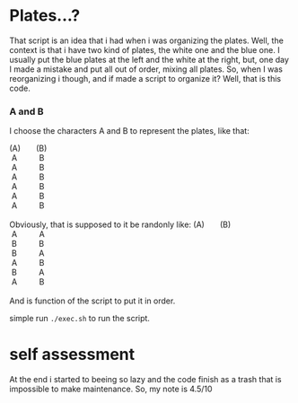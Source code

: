 # Plates...?

That script is an idea that i had when i was organizing the plates. Well, the context is that i have two kind of plates, the white one and the blue one. I usually put the blue plates at the left and the white at the right, but, one day I made a mistake and put all out of order, mixing all plates. So, when I was reorganizing i though, and if made a script to organize it? Well, that is this code.

### A and B
I choose the characters A and B to represent the 
plates, like that:

(A) &nbsp;&nbsp;&nbsp;&nbsp;&nbsp; (B)\
&nbsp;A &nbsp;&nbsp;&nbsp;&nbsp;&nbsp;&nbsp;&nbsp;&nbsp;&nbsp;B\
&nbsp;A &nbsp;&nbsp;&nbsp;&nbsp;&nbsp;&nbsp;&nbsp;&nbsp;&nbsp;B\
&nbsp;A &nbsp;&nbsp;&nbsp;&nbsp;&nbsp;&nbsp;&nbsp;&nbsp;&nbsp;B\
&nbsp;A &nbsp;&nbsp;&nbsp;&nbsp;&nbsp;&nbsp;&nbsp;&nbsp;&nbsp;B\
&nbsp;A &nbsp;&nbsp;&nbsp;&nbsp;&nbsp;&nbsp;&nbsp;&nbsp;&nbsp;B\
&nbsp;A &nbsp;&nbsp;&nbsp;&nbsp;&nbsp;&nbsp;&nbsp;&nbsp;&nbsp;B\
 \
Obviously, that is supposed to it be randonly like:
(A) &nbsp;&nbsp;&nbsp;&nbsp;&nbsp; (B)\
&nbsp;A &nbsp;&nbsp;&nbsp;&nbsp;&nbsp;&nbsp;&nbsp;&nbsp;&nbsp;A\
&nbsp;B &nbsp;&nbsp;&nbsp;&nbsp;&nbsp;&nbsp;&nbsp;&nbsp;&nbsp;B\
&nbsp;B &nbsp;&nbsp;&nbsp;&nbsp;&nbsp;&nbsp;&nbsp;&nbsp;&nbsp;A\
&nbsp;A &nbsp;&nbsp;&nbsp;&nbsp;&nbsp;&nbsp;&nbsp;&nbsp;&nbsp;B\
&nbsp;B &nbsp;&nbsp;&nbsp;&nbsp;&nbsp;&nbsp;&nbsp;&nbsp;&nbsp;A\
&nbsp;A &nbsp;&nbsp;&nbsp;&nbsp;&nbsp;&nbsp;&nbsp;&nbsp;&nbsp;B\
 \
And is function of the script to put it in order.

simple run `./exec.sh` to run the script.

# self assessment
At the end i started to beeing so lazy and the code finish as a trash that is impossible to make maintenance. So, my note is 4.5/10





